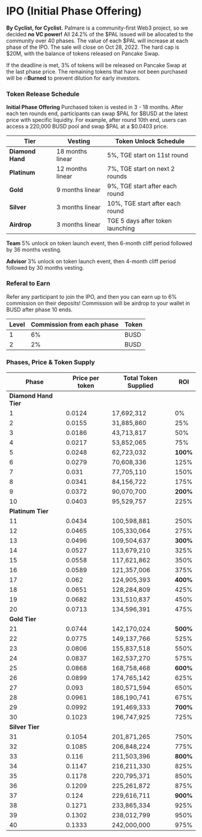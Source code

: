 # IPO (Initial Phase Offering)

**By Cyclist, for Cyclist.** Palmare is a community-first Web3 project, so we decided **no VC power!** All 24.2% of the $PAL issued will be allocated to the community over 40 phases. The value of each $PAL will increase at each phase of the IPO. The sale will close on Oct 28, 2022. The hard cap is $20M, with the balance of tokens released on Pancake Swap.&#x20;

If the deadline is met, 3% of tokens will be released on Pancake Swap at the last phase price. The remaining tokens that have not been purchased will be :fire:**Burned** to prevent dilution for early investors.



### **Token Release Schedule**

**Initial Phase Offering** Purchased token is vested in 3 - 18 months. After each ten rounds end, participants can swap $PAL for $BUSD at the latest price with specific liquidity. For example, after round 10th end, users can access a 220,000 BUSD pool and swap $PAL at a $0.0403 price.

| Tier             | Vesting           | Token Unlock Schedule            |
| ---------------- | ----------------- | -------------------------------- |
| **Diamond Hand** | 18 months linear  | 5%, TGE start on 11st round      |
| **Platinum**     | 12 months linear  | 7%, TGE start on next 2 rounds   |
| **Gold**         | 9 months linear   | 9%, TGE start after each round   |
| **Silver**       | 3 months linear   | 10%, TGE start after each round  |
| **Airdrop**      | 3 months linear   | TGE 5 days after token launching |

**Team** 5% unlock on token launch event, then 6-month cliff period followed by 36 months vesting.

**Advisor** 3% unlock on token launch event, then 4-month cliff period followed by 30 months vesting.

### &#x20;**Referal to Earn**&#x20;

Refer any participant to join the IPO, and then you can earn up to 6% commission on their deposits! Commission will be airdrop to your wallet in BUSD after phase 10 ends.&#x20;

| Level | Commission from each phase | Token |
| ----- | -------------------------- | ----- |
| 1     | 6%                         | BUSD  |
| 2     | 2%                         | BUSD  |



### **Phases, Price & Token Supply**

| Phase                 | Price per token | Total Token Supplied | ROI      |
| --------------------- | --------------- | -------------------- | -------- |
| **Diamond Hand Tier** |                 |                      |          |
| 1                     | 0.0124          | 17,692,312           | 0%       |
| 2                     | 0.0155          | 31,885,860           | 25%      |
| 3                     | 0.0186          | 43,713,817           | 50%      |
| 4                     | 0.0217          | 53,852,065           | 75%      |
| 5                     | 0.0248          | 62,723,032           | **100%** |
| 6                     | 0.0279          | 70,608,336           | 125%     |
| 7                     | 0.031           | 77,705,110           | 150%     |
| 8                     | 0.0341          | 84,156,722           | 175%     |
| 9                     | 0.0372          | 90,070,700           | **200%** |
| 10                    | 0.0403          | 95,529,757           | 225%     |
| **Platinum Tier**     |                 |                      |          |
| 11                    | 0.0434          | 100,598,881          | 250%     |
| 12                    | 0.0465          | 105,330,064          | 275%     |
| 13                    | 0.0496          | 109,504,637          | **300%** |
| 14                    | 0.0527          | 113,679,210          | 325%     |
| 15                    | 0.0558          | 117,621,862          | 350%     |
| 16                    | 0.0589          | 121,357,006          | 375%     |
| 17                    | 0.062           | 124,905,393          | **400%** |
| 18                    | 0.0651          | 128,284,809          | 425%     |
| 19                    | 0.0682          | 131,510,837          | 450%     |
| 20                    | 0.0713          | 134,596,391          | 475%     |
| **Gold Tier**         |                 |                      |          |
| 21                    | 0.0744          | 142,170,024          | **500%** |
| 22                    | 0.0775          | 149,137,766          | 525%     |
| 23                    | 0.0806          | 155,837,518          | 550%     |
| 24                    | 0.0837          | 162,537,270          | 575%     |
| 25                    | 0.0868          | 168,758,468          | **600%** |
| 26                    | 0.0899          | 174,765,142          | 625%     |
| 27                    | 0.093           | 180,571,594          | 650%     |
| 28                    | 0.0961          | 186,190,741          | 675%     |
| 29                    | 0.0992          | 191,469,333          | **700%** |
| 30                    | 0.1023          | 196,747,925          | 725%     |
| **Silver Tier**       |                 |                      |          |
| 31                    | 0.1054          | 201,871,265          | 750%     |
| 32                    | 0.1085          | 206,848,224          | 775%     |
| 33                    | 0.116           | 211,503,396          | **800%** |
| 34                    | 0.1147          | 216,211,330          | 825%     |
| 35                    | 0.1178          | 220,795,371          | 850%     |
| 36                    | 0.1209          | 225,261,872          | 875%     |
| 37                    | 0.124           | 229,616,711          | **900%** |
| 38                    | 0.1271          | 233,865,334          | 925%     |
| 39                    | 0.1302          | 238,012,799          | 950%     |
| 40                    | 0.1333          | 242,000,000          | 975%     |
